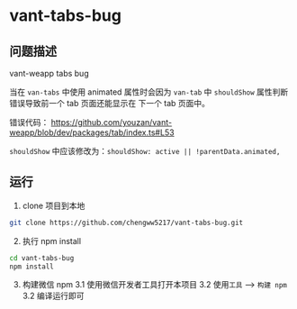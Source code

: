 # vant-tabs-bug

## 问题描述
vant-weapp tabs bug

当在 `van-tabs` 中使用 animated 属性时会因为 `van-tab` 
中 `shouldShow` 属性判断错误导致前一个 tab 页面还能显示在 下一个 tab 页面中。

错误代码：
https://github.com/youzan/vant-weapp/blob/dev/packages/tab/index.ts#L53

`shouldShow` 中应该修改为：`shouldShow: active || !parentData.animated,`

## 运行
1. clone 项目到本地

```bash
git clone https://github.com/chengww5217/vant-tabs-bug.git
```

2. 执行 npm install

```bash
cd vant-tabs-bug
npm install
```

3. 构建微信 npm 
   3.1 使用微信开发者工具打开本项目
   3.2 使用`工具` --> `构建 npm`
   3.2 编译运行即可

